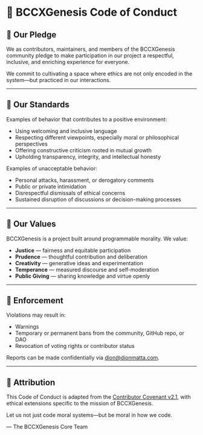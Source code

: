 # 🌱 BCCXGenesis Code of Conduct

## 📜 Our Pledge

We as contributors, maintainers, and members of the BCCXGenesis community pledge to make participation in our project a respectful, inclusive, and enriching experience for everyone.

We commit to cultivating a space where ethics are not only encoded in the system—but practiced in our interactions.

---

## 🤝 Our Standards

Examples of behavior that contributes to a positive environment:
- Using welcoming and inclusive language
- Respecting different viewpoints, especially moral or philosophical perspectives
- Offering constructive criticism rooted in mutual growth
- Upholding transparency, integrity, and intellectual honesty

Examples of unacceptable behavior:
- Personal attacks, harassment, or derogatory comments
- Public or private intimidation
- Disrespectful dismissals of ethical concerns
- Sustained disruption of discussions or decision-making processes

---

## 🧠 Our Values

BCCXGenesis is a project built around programmable morality. We value:
- **Justice** — fairness and equitable participation
- **Prudence** — thoughtful contribution and deliberation
- **Creativity** — generative ideas and experimentation
- **Temperance** — measured discourse and self-moderation
- **Public Giving** — sharing knowledge and virtue openly

---

## 🚓 Enforcement

Violations may result in:
- Warnings
- Temporary or permanent bans from the community, GitHub repo, or DAO
- Revocation of voting rights or contributor status

Reports can be made confidentially via [dion@dionmatta.com](mailto:dion@dionmatta.com).

---

## 📜 Attribution

This Code of Conduct is adapted from the [Contributor Covenant v2.1](https://www.contributor-covenant.org/version/2/1/code_of_conduct/), with ethical extensions specific to the mission of BCCXGenesis.

Let us not just code moral systems—but be moral in how we code.

— The BCCXGenesis Core Team